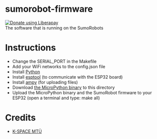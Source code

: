 # sumorobot-firmware
[![Donate using Liberapay](https://liberapay.com/assets/widgets/donate.svg)](https://liberapay.com/robokoding/donate)  
The software that is running on the SumoRobots

# Instructions
* Change the SERIAL_PORT in the Makefile
* Add your WiFi networks to the config.json file
* Install [Python](https://www.python.org/downloads/)
* Install [esptool](https://github.com/espressif/esptool) (to communicate with the ESP32 board)
* Install [ampy](https://github.com/adafruit/ampy) (for uploading files)
* Download [the MicroPython binary](http://micropython.org/download#esp32) to this directory
* Upload the MicroPython binary and the SumoRobot firmware to your ESP32 (open a terminal and type: make all)

# Credits
* [K-SPACE MTÜ](https://k-space.ee/)
